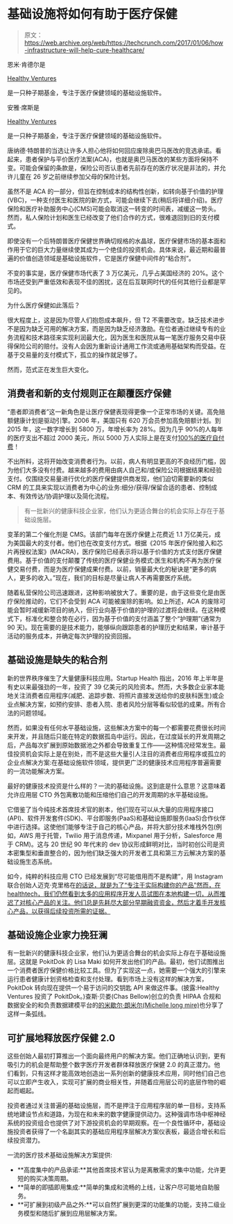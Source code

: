 # 基础设施将如何有助于医疗保健

> 原文：<https://web.archive.org/web/https://techcrunch.com/2017/01/06/how-infrastructure-will-help-cure-healthcare/>

恩米·肯德尔是

[Healthy Ventures](https://web.archive.org/web/20230226070323/http://www.healthy.vc/)

是一只种子期基金，专注于医疗保健领域的基础设施软件。

安雅·席斯是

[Healthy Ventures](https://web.archive.org/web/20230226070323/http://www.healthy.vc/)

是一只种子期基金，专注于医疗保健领域的基础设施软件。

唐纳德·特朗普的当选让许多人担心他将如何回应废除奥巴马医改的竞选承诺。看起来，患者保护与平价医疗法案(ACA)，也就是奥巴马医改的某些方面将保持不变。可能会保留的条款是，保险公司否认患者先前存在的医疗状况是非法的，并允许儿童在 26 岁之前继续参加父母的保险计划。

虽然不是 ACA 的一部分，但旨在控制成本的结构性创新，如转向基于价值的护理(VBC)，一种支付医生和医院的新方式，可能会继续下去(稍后将详细介绍)。医疗保险和医疗补助服务中心(CMS)可能会取消这一转变的时间表，减缓这一势头。然而，私人保险计划和医生已经改变了他们合作的方式，很难退回到旧的支付模式。

即使没有一个后特朗普医疗保健世界确切规格的水晶球，医疗保健市场的基本面和作用于它的巨大力量继续使其成为一个绝佳的投资机会。具体来说，最近期和最普遍的价值创造领域是基础设施软件，它是医疗保健中间件的“粘合剂”。

不变的事实是，医疗保健市场代表了 3 万亿美元，几乎占美国经济的 20%。这个市场还受到严重低效和表现不佳的困扰，这在后互联网时代的任何其他行业都是罕见的。

为什么医疗保健如此落后？

很大程度上，这是因为尽管人们抱怨成本飙升，但 T2 不需要改变。缺乏技术进步不是因为缺乏可用的解决方案，而是因为缺乏经济激励。在位者通过继续专有的业务流程和技术路径来实现利润最大化，因为医生和医院从每一笔医疗服务交易中获得保险公司的赔付。没有人会因为重新设计通用工作流或通用基础架构而受益。在基于交易量的支付模式下，孤立的操作就足够了。

然而，范式正在发生巨大变化。

## 消费者和新的支付规则正在颠覆医疗保健

“患者即消费者”这一新角色是让医疗保健表现得更像一个正常市场的关键。高免赔额健康计划是驱动引擎。2006 年，美国只有 620 万会员参加高免赔额计划。到 2015 年，这一数字增长到 5800 万，年增长率为 28%。因为几乎 90%的人每年的医疗支出不超过 2000 美元，所以 5000 万人实际上是在支付[100%的医疗自付费](https://web.archive.org/web/20230226070323/http://www.commonwealthfund.org/publications/issue-briefs/2016/sep/aca-expansions-and-out-of-pocket-spending)！

不出所料，这将开始改变消费者行为。以前，病人有明显更高的不良经历门槛，因为他们大多没有付费。越来越多的费用由病人自己和/或保险公司根据结果和经验支付。仅围绕交易量进行优化的医疗保健提供商发现，他们迫切需要新的类似 CRM 的工具来实现以消费者为中心的业务:细分/获得/保留合适的患者、控制成本、有效传达/协调护理以及简化流程。

> 有一批新兴的健康科技企业家，他们认为更适合舞台的机会实际上存在于基础设施层。

变革的第二个催化剂是 CMS。该部门每年在医疗保健上花费近 1.1 万亿美元，成为美国最大的支付者。他们也在改变支付方式。根据《2015 年医疗保险接入和芯片再授权法案》(MACRA)，医疗保险已经表示将以基于价值的方式支付医疗保健费用。基于价值的支付颠覆了传统的医疗保健业务模式:医生和机构不再为医疗保健交易付费，而是为医疗保健成果付费。以前，销量最大化的秘诀是“更多的病人，更多的收入。”现在，我们的目标是尽量让病人不再需要医疗系统。

随着私营保险公司迅速跟进，这种影响被放大了。重要的是，由于这些变化是由医疗保险推动的，它们不会受到 ACA 可能被废除的影响。如上所述，ACA 的废除可能会暂时减缓新项目的纳入，但行业向基于价值的护理的过渡将会继续。在这种模式下，标准化和整合势在必行，因为基于价值的支付涵盖了整个“护理期”(通常为 90 天)。现在需要的是技术能力，能够纵向跟踪患者的护理历史和结果，审计基于活动的服务成本，并确定每次护理的投资回报。

## 基础设施是缺失的粘合剂

新的世界秩序催生了大量健康科技应用。Startup Health 指出，2016 年上半年是有史以来最强劲的一年，投资了 39 亿美元的风险资本。然而，大多数企业家本能地关注消费者应用程序(减肥、追踪步数、将照片直接发送给你的皮肤科医生)或企业点解决方案，如预约安排、患者入院、患者风险分层等看似较低的成果。所有合法的问题领域。

然而，如果没有任何水平基础设施，这些解决方案中的每一个都需要花费很长时间来开发，并且随后只能在特定的数据孤岛中运行。因此，在过度延长的开发周期之后，产品每次扩展到原始数据池之外都会导致重复工作——这种情况经常发生。最佳投资机会实际上是在别处，而不是这些大量引人注目的消费者应用程序或孤立的企业点解决方案:在基础设施软件领域，提供更广泛的健康技术应用程序普遍需要的一流功能解决方案。

最好的健康技术投资是什么样的？一流的基础设施。这到底是什么意思？这意味着允许应用层 CTO 外包离散功能和压缩他们自己的开发周期的水平基础设施。

它借鉴了当今纯技术首席技术官的剧本，他们现在可以从大量的应用程序接口(API)、软件开发套件(SDK)、平台即服务(PaaS)和基础设施即服务(IaaS)合作伙伴中进行选择。这使他们能够专注于自己的核心产品，并将大部分技术堆栈外包(例如，AWS 用于托管，Twilio 用于消息传递，Mixpanel 用于分析，Salesforce 用于 CRM)。这与 20 世纪 90 年代末的 dev 协议形成鲜明对比，当时初创公司是资本密集型和垂直整合的，因为他们缺乏强大的开发者工具和第三方云解决方案的基础设施生态系统。

如今，纯粹的科技应用 CTO 已经发展到“尽可能借用而不是构建”，用 Instagram 联合创始人迈克·克里格在[的话说，就是为了“专注于实际构建你的产品”然而，在 healthtech，我们仍然看到太多的应用程序开发人员试图在本地构建一切，从而推迟了对核心产品的关注。他们总是先耗尽大部分早期融资资金，然后才着手开发核心产品，以获得后续投资所需的证据。](https://web.archive.org/web/20230226070323/http://opbeat.com/blog/posts/picking-tech-for-your-startup/)

## 基础设施企业家力挽狂澜

有一批新兴的健康科技企业家，他们认为更适合舞台的机会实际上存在于基础设施层。这就是 PokitDok 的 Lisa Maki 如何开发出他们的产品。最初，他们试图推出一个消费者医疗保健价格比较工具。但为了实现这一点，她需要一个强大的引擎来运行患者健康计划资格检查和支付处理。看到市场上没有这样的解决方案，PokitDok 转向现在提供一个易于访问的交钥匙 API 来做这件事。(披露:Healthy Ventures 投资了 PokitDok。)查斯·贝娄(Chas Bellow)创立的负责 HIPAA 合规和数据安全的和负责数据建模平台的[的米歇尔·朗米尔(Michelle long mire)](https://web.archive.org/web/20230226070323/https://www.medable.com/)也分享了这样一条弧线。

## 可扩展地释放医疗保健 2.0

这些创始人最初打算推出一个面向最终用户的解决方案。他们正确地认识到，更有吸引力的机会是帮助整个数字医疗开发者群体释放医疗保健 2.0 的真正潜力。他们看到，只有这样才能高效地创造出一系列创新的健康技术应用，同时他们自己也可以立即产生收入，实现可扩展的商业相关性，并随着应用层公司的底层作物的崛起而崛起。

投资者通过关注普遍的基础设施层，而不是押注于应用程序层的单一目标，支持系统地建设节点和道路，为现在和未来的数字健康提供动力。这种强调市场中枢神经系统的投资组合也提供了对下游投资机会的早期观察。在一个良性循环中，基础设施投资者获得了一个名副其实的基础应用程序层解决方案仪表板，最适合增长和后续投资潜力。

一流的医疗技术基础设施解决方案提供:

*   **高度集中的产品承诺:**其他首席技术官认为是离散需求的集中功能，允许更短的购买决策周期。
*   **简单的即插即用集成:**简单的集成和流畅的上线，让客户尽可能地自助服务。
*   **可扩展到初级产品之外:**可以自然扩展到更深的功能集的功能，支持二级业务模型和随后扩展到应用层解决方案。![](img/fb87dbdbf6adca728425a3820de92062.png)